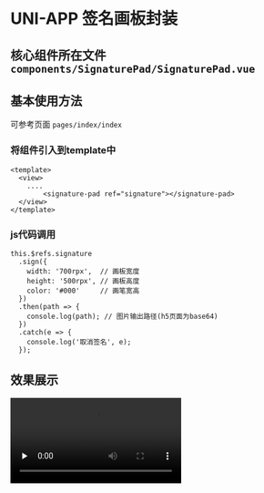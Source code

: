 # UNI-APP 签名画板封装

## 核心组件所在文件 `components/SignaturePad/SignaturePad.vue`

## 基本使用方法
可参考页面 `pages/index/index`

### 将组件引入到template中

````
<template>
  <view>
    ....
		<signature-pad ref="signature"></signature-pad>
  </view> 
</template>

````

### js代码调用
````
this.$refs.signature
  .sign({
    width: '700rpx',  // 画板宽度
    height: '500rpx', // 画板高度
    color: '#000'     // 画笔宽高
  })
  .then(path => {
    console.log(path); // 图片输出路径(h5页面为base64)
  })
  .catch(e => {
    console.log('取消签名', e);
  });

````

## 效果展示
<video id="video" controls preload="none" >
      <source id="mp4" src="https://aoobao.github.io/signature/signature.mp4" type="video/mp4">
      <p>Your user agent does not support the HTML5 Video element.</p>
</video>
